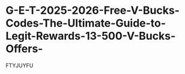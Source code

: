 # G-E-T-2025-2026-Free-V-Bucks-Codes-The-Ultimate-Guide-to-Legit-Rewards-13-500-V-Bucks-Offers-
FTYJUYFU
